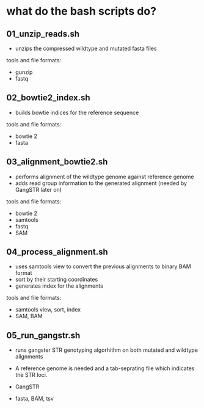 # what do the bash scripts do?

## 01_unzip_reads.sh
- unzips the compressed wildtype and mutated fasta files

tools and file formats:
- gunzip
- fastq

## 02_bowtie2_index.sh
- builds bowtie indices for the reference sequence

tools and file formats:
- bowtie 2
- fasta

## 03_alignment_bowtie2.sh
-	performs alignment of the wildtype genome against reference genome
-	adds read group information to the generated alignment (needed by GangSTR later on)

tools and file formats:
- bowtie 2
- samtools
- fastq
- SAM

## 04_process_alignment.sh
-	uses samtools view to convert the previous alignments to binary BAM format
-	sort by their starting coordinates 
-	generates index for the alignments

tools and file formats:
- samtools view, sort, index
- SAM, BAM

## 05_run_gangstr.sh
-	runs gangster STR genotyping algorhithm on both mutated and wildtype alignments
-	A reference genome is needed and a tab-seprating file which indicates the STR loci.

- GangSTR
- fasta, BAM, tsv
